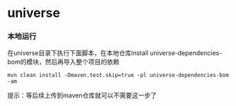 # universe

### 本地运行
在universe目录下执行下面脚本，在本地仓库install universe-dependencies-bom的模块，然后再导入整个项目的依赖

``` shell
mvn clean install -Dmaven.test.skip=true -pl universe-dependencies-bom -am
```

提示：等后续上传到maven仓库就可以不需要这一步了